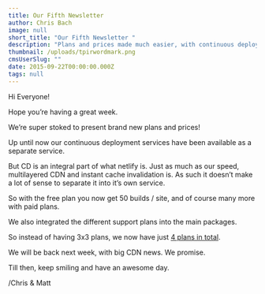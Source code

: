 ```yaml
---
title: Our Fifth Newsletter
author: Chris Bach
image: null
short_title: "Our Fifth Newsletter "
description: "Plans and prices made much easier, with continuous deployment and support integrated in hosting plans."
thumbnail: /uploads/tpirwordmark.png
cmsUserSlug: ""
date: 2015-09-22T00:00:00.000Z
tags: null
---
```


Hi Everyone!

 Hope you’re having a great week.

 We’re super stoked to present brand new plans and prices!

 Up until now our continuous deployment services have been available as a separate service. 

 But CD is an integral part of what netlify is. Just as much as our speed, multilayered CDN and instant cache invalidation is. As such it doesn’t make a lot of sense to separate it into it’s own service.

 So with the free plan you now get 50 builds / site, and of course many more with paid plans.

 We also integrated the different support plans into the main packages.

 So instead of having 3x3 plans, we now have just [4 plans in total](https://www.netlify.com/pricing).

 We will be back next week, with big CDN news. We promise.

  Till then, keep smiling and have an awesome day.

  /Chris & Matt

